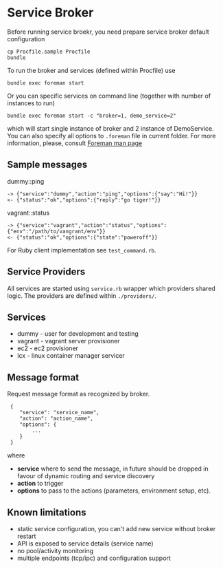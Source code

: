 # Service Broker

Before running service broekr, you need prepare service broker default configuration

    cp Procfile.sample Procfile
    bundle
    
To run the broker and services (defined within Procfile) use

    bundle exec foreman start

Or you can specific services on command line (together with number of instances to run)

    bundle exec foreman start -c "broker=1, demo_service=2"

which will start single instance of broker and 2 instance of DemoService. You can also specify all options to `.foreman` file in current folder. For more information, please, consult [Foreman man page](http://ddollar.github.com/foreman/)

## Sample messages

dummy::ping

    -> {"service":"dummy","action":"ping","options":{"say":"Hi!"}}
    <- {"status":"ok","options":{"reply":"go tiger!"}}

vagrant::status

    -> {"service":"vagrant","action":"status","options":{"env":"/path/to/vangrant/env"}}
    <- {"status":"ok","options":{"state":"poweroff"}}

For Ruby client implementation see `test_command.rb`. 

## Service Providers

All services are started using `service.rb` wrapper which providers shared logic. The providers are defined within `./providers/`.

## Services

* dummy - user for development and testing
* vagrant - vagrant server provisioner
* ec2 - ec2 provisioner
* lcx - linux container manager servicer

## Message format

Request message format as recognized by broker. 

     {
        "service": "service_name",
        "action": "action_name",
        "options": {
            ...
        }
     }

where

* **service** where to send the message, in future should be dropped in favour of dynamic routing and service discovery
* **action** to trigger
* **options** to pass to the actions (parameters, environment setup, etc).

## Known limitations

* static service configuration, you can't add new service without broker restart
* API is exposed to service details (service name)
* no pool/activity monitoring
* multiple endpoints (tcp/ipc) and configuration support
